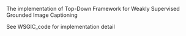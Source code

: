The implementation of Top-Down Framework for Weakly Supervised Grounded Image Captioning

See WSGIC_code for implementation detail

